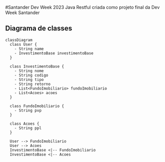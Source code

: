 #Santander Dev Week 2023
Java Restful criada como projeto final da Dev Week Santander

## Diagrama de classes
```mermaid
classDiagram
  class User {
    - String name
    - InvestimentoBase investimentoBase
  }

  class InvestimentoBase {
    - String nome
    - String codigo
    - String tipo
    - String retorno
    - List<FundoImobiliario> fundoImobiliario
    - List<Acoes> acoes
  }

  class FundoImobiliario {
    - String pvp
  }

  class Acoes {
    - String ppl
  }

  User --> FundoImobiliario
  User --> Acoes
  InvestimentoBase <|-- FundoImobiliario
  InvestimentoBase <|-- Acoes
```
